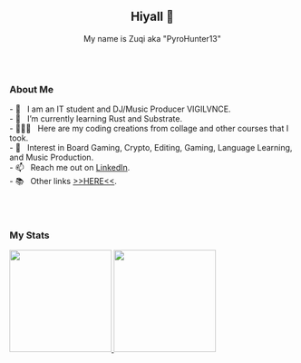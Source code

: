 <h2 align="center"> Hiyall 👋 </h2>
<p align="center">
  My name is Zuqi aka "PyroHunter13"
</p>
<br>
<br>
<h3 align="left"> About Me</h3>
<p align="left">
- 🔭 &nbsp; I am an IT student and DJ/Music Producer VIGILVNCE.<br>
- 🌱 &nbsp; I’m currently learning Rust and Substrate.<br>
- 👨🏻‍💻 &nbsp; Here are my coding creations from collage and other courses that I took.<br>
- 💭 &nbsp; Interest in Board Gaming, Crypto, Editing, Gaming, Language Learning, and Music Production.<br>
- 📫 &nbsp; Reach me out on <a href="https://www.linkedin.com/in/muhammad-marzuqi-laksamana-87b242168">LinkedIn</a>.<br>
- 📚 &nbsp; Other links <a href="https://linktr.ee/PyroHunter13">>>HERE<<</a>.<br>
</p>
<br>
<br>
<h3 align="left"> My Stats</h3>
<a href="https://github.com/pyrohunter13">
<img height="180em" src="https://github-readme-stats-eight-theta.vercel.app/api?username=pyrohunter13&show_icons=true&theme=radical&include_all_commits=true&count_private=true"/>
<img height="180em" src="https://github-readme-stats-eight-theta.vercel.app/api/top-langs/?username=pyrohunter13&layout=compact&langs_count=8&theme=radical"/>
</a>
<br>
